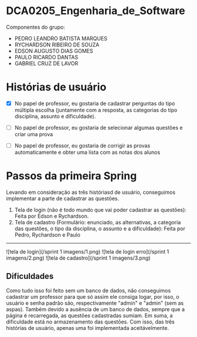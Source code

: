 # DCA0205_Engenharia_de_Software

Componentes do grupo:
- PEDRO LEANDRO BATISTA MARQUES
- RYCHARDSON RIBEIRO DE SOUZA
- EDSON AUGUSTO DIAS GOMES
- PAULO RICARDO DANTAS
- GABRIEL CRUZ DE LAVOR

# Histórias de usuário
- [X] No papel de professor, eu gostaria de cadastrar perguntas do tipo múltipla escolha (juntamente com a resposta, as categorias do tipo disciplina, assunto e dificuldade).

- [ ] No papel de professor, eu gostaria de selecionar algumas questões e criar uma prova

- [ ] No papel de professor, eu gostaria de corrigir as provas automaticamente e obter uma lista com as notas dos alunos 

# Passos da primeira Spring

Levando em consideração as três históriasd de usuário, conseguimos implementar a parte de cadastrar as questões.

1. Tela de login (não é todo mundo que vai poder cadastrar as questões): Feita por Edson e Rychardson.
2. Tela de cadastro (Formulário: enunciado, as alternativas, a categoria das questões, o tipo da disciplina, o assunto e a dificuldade): Feita por Pedro, Rychardson e Paulo

---
![tela de login](/sprint 1 imagens/1.png)
![tela de login erro](/sprint 1 imagens/2.png)
![tela de cadastro](/sprint 1 imagens/3.png)

## Dificuldades
Como tudo isso foi feito sem um banco de dados, não conseguimos cadastrar um professor para que só assim ele consiga logar, por isso, o usuário e senha padrão são, respectivamente "admin" e "admin" (sem as aspas). Também devido a ausência de um banco de dados, sempre que a página é recarregada, as questões cadastradas sumiam. Em suma, a dificuldade está no armazenamento das questões. Com isso, das três histórias de usuário, apenas uma foi implementada aceitávelmente.
